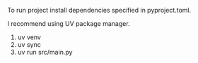 To run project install dependencies specified in pyproject.toml.

I recommend using UV package manager.
1. uv venv
2. uv sync
3. uv run src/main.py